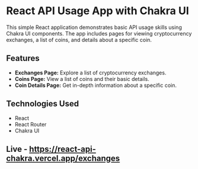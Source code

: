 # React API Usage App with Chakra UI

This simple React application demonstrates basic API usage skills using Chakra UI components. The app includes pages for viewing cryptocurrency exchanges, a list of coins, and details about a specific coin.

## Features

- **Exchanges Page:** Explore a list of cryptocurrency exchanges.
- **Coins Page:** View a list of coins and their basic details.
- **Coin Details Page:** Get in-depth information about a specific coin.

## Technologies Used

- React
- React Router
- Chakra UI

## Live - https://react-api-chakra.vercel.app/exchanges


